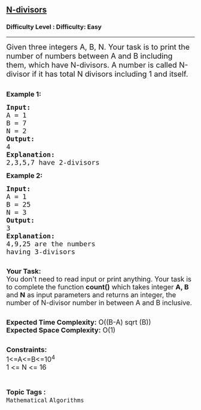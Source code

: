 <h2><a href="https://www.geeksforgeeks.org/problems/n-divisors5123/1?page=6&status=unsolved&sortBy=accuracy">N-divisors</a></h2><h3>Difficulty Level : Difficulty: Easy</h3><hr><div class="problems_problem_content__Xm_eO"><p><span style="font-size:20px">Given three integers A, B, N. Your task is to print the number of numbers between A and B including them,&nbsp;which have N-divisors. A number is called N-divisor if it has total N divisors including 1 and itself.</span><br>
&nbsp;</p>

<p><span style="font-size:18px"><strong>Example 1:</strong></span></p>

<pre><span style="font-size:18px"><strong>Input:</strong>
A = 1
B = 7
N = 2
<strong>Output:</strong>
4
<strong>Explanation:</strong>
2,3,5,7 have 2-divisors</span></pre>

<p><span style="font-size:18px"><strong>Example 2:</strong></span></p>

<pre><span style="font-size:18px"><strong>Input:</strong>
A = 1
B = 25
N = 3
<strong>Output:</strong>
3
<strong>Explanation:</strong>
4,9,25 are the numbers
having 3-divisors
</span></pre>

<p><br>
<span style="font-size:18px"><strong>Your Task:</strong><br>
You don't need to read input or print anything. Your task is to complete the function <strong>count()</strong>&nbsp;which takes&nbsp;integer <strong>A, B </strong>and&nbsp;<strong>N</strong>&nbsp;as input parameters and returns an integer, the number of N-divisor number in between A and B inclusive.</span><br>
&nbsp;</p>

<p><span style="font-size:18px"><strong>Expected Time Complexity:</strong> O((B-A) sqrt (B))<br>
<strong>Expected Space Complexity:</strong> O(1)</span><br>
&nbsp;</p>

<p><span style="font-size:18px"><strong>Constraints:</strong><br>
1&lt;=A&lt;=B&lt;=10<sup>4</sup><br>
1 &lt;= N &lt;= 16</span></p>
</div><br><p><span style=font-size:18px><strong>Topic Tags : </strong><br><code>Mathematical</code>&nbsp;<code>Algorithms</code>&nbsp;